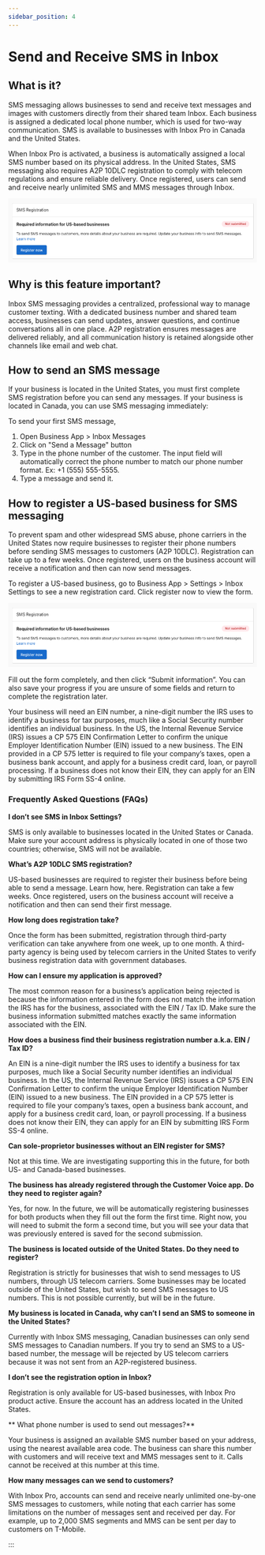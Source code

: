 ```yaml
---
sidebar_position: 4
---
```


# Send and Receive SMS in Inbox

## What is it?

SMS messaging allows businesses to send and receive text messages and images with customers directly from their shared team Inbox. Each business is assigned a dedicated local phone number, which is used for two-way communication. SMS is available to businesses with Inbox Pro in Canada and the United States.

When Inbox Pro is activated, a business is automatically assigned a local SMS number based on its physical address. In the United States, SMS messaging also requires A2P 10DLC registration to comply with telecom regulations and ensure reliable delivery. Once registered, users can send and receive nearly unlimited SMS and MMS messages through Inbox.

![SMS Registration Card](./img/sms_registration.png)

## Why is this feature important?

Inbox SMS messaging provides a centralized, professional way to manage customer texting. With a dedicated business number and shared team access, businesses can send updates, answer questions, and continue conversations all in one place. A2P registration ensures messages are delivered reliably, and all communication history is retained alongside other channels like email and web chat.

## How to send an SMS message

If your business is located in the United States, you must first complete SMS registration before you can send any messages. If your business is located in Canada, you can use SMS messaging immediately:

To send your first SMS message,

1. Open Business App > Inbox Messages
2. Click on "Send a Message" button
3. Type in the phone number of the customer. The input field will automatically correct the phone number to match our phone number format. Ex: +1 (555) 555-5555.
4. Type a message and send it.

## How to register a US-based business for SMS messaging

To prevent spam and other widespread SMS abuse, phone carriers in the United States now require businesses to register their phone numbers before sending SMS messages to customers (A2P 10DLC). Registration can take up to a few weeks. Once registered, users on the business account will receive a notification and then can now send messages.

To register a US-based business, go to Business App > Settings > Inbox Settings to see a new registration card. Click register now to view the form.

![](./img/sms_registration.png)

Fill out the form completely, and then click “Submit information”. You can also save your progress if you are unsure of some fields and return to complete the registration later.

Your business will need an EIN number, a nine-digit number the IRS uses to identify a business for tax purposes, much like a Social Security number identifies an individual business. In the US, the Internal Revenue Service (IRS) issues a CP 575 EIN Confirmation Letter to confirm the unique Employer Identification Number (EIN) issued to a new business. The EIN provided in a CP 575 letter is required to file your company’s taxes, open a business bank account, and apply for a business credit card, loan, or payroll processing. If a business does not know their EIN, they can apply for an EIN by submitting IRS Form SS-4 online.

### Frequently Asked Questions (FAQs)

**I don’t see SMS in Inbox Settings?**

SMS is only available to businesses located in the United States or Canada. Make sure your account address is physically located in one of those two countries; otherwise, SMS will not be available.

**What’s A2P 10DLC SMS registration?**

US-based businesses are required to register their business before being able to send a message. Learn how, here. Registration can take a few weeks. Once registered, users on the business account will receive a notification and then can send their first message.

**How long does registration take?**

Once the form has been submitted, registration through third-party verification can take anywhere from one week, up to one month. A third-party agency is being used by telecom carriers in the United States to verify business registration data with government databases.

**How can I ensure my application is approved?**

The most common reason for a business’s application being rejected is because the information entered in the form does not match the information the IRS has for the business, associated with the EIN / Tax ID. Make sure the business information submitted matches exactly the same information associated with the EIN.

**How does a business find their business registration number a.k.a. EIN / Tax ID?**

An EIN is a nine-digit number the IRS uses to identify a business for tax purposes, much like a Social Security number identifies an individual business. In the US, the Internal Revenue Service (IRS) issues a CP 575 EIN Confirmation Letter to confirm the unique Employer Identification Number (EIN) issued to a new business. The EIN provided in a CP 575 letter is required to file your company’s taxes, open a business bank account, and apply for a business credit card, loan, or payroll processing. If a business does not know their EIN, they can apply for an EIN by submitting IRS Form SS-4 online.

**Can sole-proprietor businesses without an EIN register for SMS?**

Not at this time. We are investigating supporting this in the future, for both US- and Canada-based businesses.

**The business has already registered through the Customer Voice app. Do they need to register again?**

Yes, for now. In the future, we will be automatically registering businesses for both products when they fill out the form the first time. Right now, you will need to submit the form a second time, but you will see your data that was previously entered is saved for the second submission.

**The business is located outside of the United States. Do they need to register?**

Registration is strictly for businesses that wish to send messages to US numbers, through US telecom carriers. Some businesses may be located outside of the United States, but wish to send SMS messages to US numbers. This is not possible currently, but will be in the future.

**My business is located in Canada, why can’t I send an SMS to someone in the United States?**

Currently with Inbox SMS messaging, Canadian businesses can only send SMS messages to Canadian numbers. If you try to send an SMS to a US-based number, the message will be rejected by US telecom carriers because it was not sent from an A2P-registered business.

**I don’t see the registration option in Inbox?**

Registration is only available for US-based businesses, with Inbox Pro product active. Ensure the account has an address located in the United States.

** What phone number is used to send out messages?**

Your business is assigned an available SMS number based on your address, using the nearest available area code. The business can share this number with customers and will receive text and MMS messages sent to it.  Calls cannot be received at this number at this time.

**How many messages can we send to customers?**

With Inbox Pro, accounts can send and receive nearly unlimited one-by-one SMS messages to customers, while noting that each carrier has some limitations on the number of messages sent and received per day. For example, up to 2,000 SMS segments and MMS can be sent per day to customers on T-Mobile.

:::
